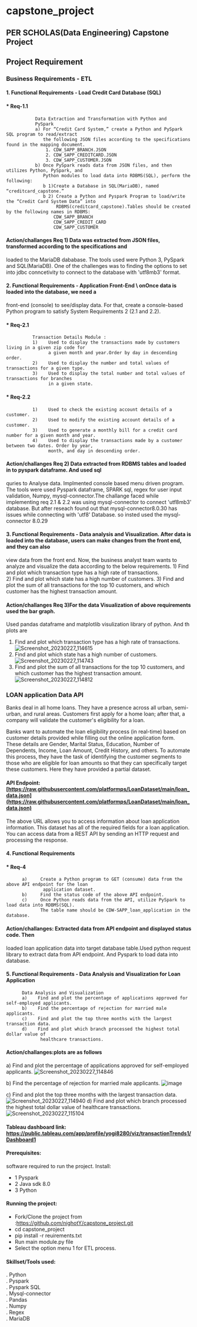 # capstone_project
## PER SCHOLAS(Data Engineering) Capstone Project
##  Project Requirement 
### Business Requirements - ETL 
#### 1. Functional Requirements - Load Credit Card Database (SQL)
#### * Req-1.1   
               Data Extraction and Transformation with Python and 
               PySpark
               a) For “Credit Card System,” create a Python and PySpark SQL program to read/extract
                  the following JSON files according to the specifications found in the mapping document. 
                   1. CDW_SAPP_BRANCH.JSON
                   2. CDW_SAPP_CREDITCARD.JSON
                   3. CDW_SAPP_CUSTOMER.JSON
               b) Once PySpark reads data from JSON files, and then utilizes Python, PySpark, and 
                  Python modules to load data into RDBMS(SQL), perform the following:
                  b 1)Create a Database in SQL(MariaDB), named “creditcard_capstone.”
                  b 2) Create a Python and Pyspark Program to load/write the “Credit Card System Data” into 
                       RDBMS(creditcard_capstone).Tables should be created by the following names in RDBMS:
                      CDW_SAPP_BRANCH
                      CDW_SAPP_CREDIT_CARD
                      CDW_SAPP_CUSTOMER 
                      
#### Action/challanges Req 1) Data was extracted from JSON files, transformed according to the specifications and 
loaded to the MariaDB dababase. The tools used were Python 3, PySpark and SQL(MariaDB). One of the challenges was 
to finding the options to set into jdbc conncetivity to connect to the database with 'utf8mb3' format.
#### 2. Functional Requirements - Application Front-End   \ onOnce data is loaded into the database, we need a 
front-end (console) to see/display data. For that, create a console-based Python program to satisfy System 
Requirements 2 (2.1 and 2.2).                                               
#### * Req-2.1 
              Transaction Details Module :
              1)    Used to display the transactions made by customers living in a given zip code for
                    a given month and year.Order by day in descending order.
              2)    Used to display the number and total values of transactions for a given type.
              3)    Used to display the total number and total values of transactions for branches
                    in a given state.
#### * Req-2.2
              1)    Used to check the existing account details of a customer.
              2)    Used to modify the existing account details of a customer.
              3)    Used to generate a monthly bill for a credit card number for a given month and year.
              4)    Used to display the transactions made by a customer between two dates. Order by year, 
                    month, and day in descending order.
#### Action/challanges Req 2) Data extracted from RDBMS tables and loaded in to pyspark dataframe. And used sql 
quries to Analyse data. Implmented console based menu driven program.
The tools were used Pyspark dataframe, SPARK sql, regex for user input validation, Numpy, mysql-connector.The 
challange faced while implementing req 2.1 & 2.2 was using mysql-connector to connect 'utf8mb3' database. 
But after reseach found out that mysql-connector8.0.30 has issues while connecting with 'utf8' Database. 
so insted used the mysql-connector 8.0.29
#### 3. Functional Requirements - Data analysis and Visualization.                                                                                                 After data is loaded into the database, users can make changes from the front end, and they can also 
view data from the front end. Now, the business analyst team wants to analyze and visualize the data 
according to the below requirements.
              1)    Find and plot which transaction type has a high rate of transactions.                
              2)    Find and plot which state has a high number of customers.
              3)    Find and plot the sum of all transactions for the top 10 customers, and which customer 
                    has the highest transaction amount.
#### Action/challanges Req 3)For the data Visualization of above requirements used the bar graph.
Used pandas dataframe and matplotlib visulization library of python. And th plots are
   1)    Find and plot which transaction type has a high rate of transactions.
![Screenshot_20230227_114615](https://user-images.githubusercontent.com/118306654/221757707-d1de770b-ed8c-4e17-82fb-71593e36bec6.png)
   2)    Find and plot which state has a high number of customers.
![Screenshot_20230227_114743](https://user-images.githubusercontent.com/118306654/221758072-babeea9f-cd82-4faf-9e87-641a4906cb72.png)
   3)    Find and plot the sum of all transactions for the top 10 customers, and which customer has the 
         highest transaction amount.
![Screenshot_20230227_114812](https://user-images.githubusercontent.com/118306654/221758283-05c7f95a-94d9-44d2-a4e5-2d249539acd5.png)

### LOAN application Data API 
Banks deal in all home loans. They have a presence across all urban, semi-urban, and rural areas. 
Customers first apply for a home loan; after that, a company will validate the customer's eligibility for a loan.

Banks want to automate the loan eligibility process (in real-time) based on customer details provided 
while filling out the online application form. These details are Gender, Marital Status, Education, Number of 
Dependents, Income, Loan Amount, Credit History, and others. To automate this process, they have the task of 
identifying the customer segments to those who are eligible for loan amounts so that they can specifically 
target these customers. Here they have provided a partial dataset.

#### API Endpoint: [https://raw.githubusercontent.com/platformps/LoanDataset/main/loan_data.json](https://raw.githubusercontent.com/platformps/LoanDataset/main/loan_data.json)

The above URL allows you to access information about loan application information. This dataset 
has all of the required fields for a loan application. You can access data from a REST API by sending 
an HTTP request and processing the response.
#### 4. Functional Requirements
#### * Req-4
          a)     Create a Python program to GET (consume) data from the above API endpoint for the loan
                  application dataset.
          b)     Find the status code of the above API endpoint.
          c)     Once Python reads data from the API, utilize PySpark to load data into RDBMS(SQL).
                 The table name should be CDW-SAPP_loan_application in the database.
#### Action/challanges: Extracted data from API endpoint and displayed status code. Then 
loaded loan application data into target database table.Used python request library to extract
data from API endpoint. And Pyspark to load data into database.
#### 5. Functional Requirements - Data Analysis and Visualization for Loan Application
          Data Analysis and Visualization
          a)    Find and plot the percentage of applications approved for self-employed applicants.
          b)    Find the percentage of rejection for married male applicants.
          c)    Find and plot the top three months with the largest transaction data.
          d)    Find and plot which branch processed the highest total dollar value of
                 healthcare transactions.
                
#### Action/challanges:plots are as follows
a)    Find and plot the percentage of applications approved for self-employed applicants.
![Screenshot_20230227_114846](https://user-images.githubusercontent.com/118306654/221758491-104f9205-4861-4c0b-a909-acf3216f9e7d.png)

b)    Find the percentage of rejection for married male applicants. 
  ![image](https://user-images.githubusercontent.com/118306654/221752308-881a6f52-f415-4b58-b0a2-e7313daa901a.png)
  
c)    Find and plot the top three months with the largest transaction data.
![Screenshot_20230227_114940](https://user-images.githubusercontent.com/118306654/221758758-296bf3cd-b9e2-4ba1-8a51-abcfd3c6a2ec.png)
      d)      Find and plot which branch processed the highest total dollar value of healthcare
              transactions.                 
![Screenshot_20230227_115104](https://user-images.githubusercontent.com/118306654/221758971-c1afc0f3-23d0-4cc1-a1f8-153a74b2d843.png)
#### Tableau dashboard link: https://public.tableau.com/app/profile/yogi8280/viz/transactionTrends1/Dashboard1
####  Prerequisites:
software required to run the project. Install:
* 1 Pyspark
* 2 Java sdk 8.0
* 3 Python
####  Running the project:
* Fork/Clone the project from :https://github.com/nighotY/capstone_project.git
* cd capstone_project
* pip install -r reuirements.txt
* Run main module.py file
* Select the option menu 1 for ETL process.
####  Skillset/Tools used:
. Python \
. Pyspark \
. Pyspark SQL \
. Mysql-connector \
. Pandas \
. Numpy \
. Regex \
. MariaDB
